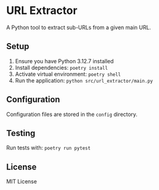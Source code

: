 # URL Extractor

A Python tool to extract sub-URLs from a given main URL.

## Setup

1. Ensure you have Python 3.12.7 installed
2. Install dependencies: `poetry install`
3. Activate virtual environment: `poetry shell`
4. Run the application: `python src/url_extractor/main.py`

## Configuration

Configuration files are stored in the `config` directory.

## Testing

Run tests with: `poetry run pytest`

## License

MIT License
